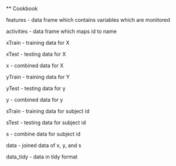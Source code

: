 ** Cookbook

features - data frame which contains variables which are monitored

activities - data frame which maps id to name

xTrain - training data for X

xTest - testing data for X

x - combined data for X

yTrain - training data for Y

yTest - testing data for y

y - combined data for y

sTrain - training data for subject id

sTest - testing data for subject id

s - combine data for subject id

data - joined data of x, y, and s

data_tidy - data in tidy format
